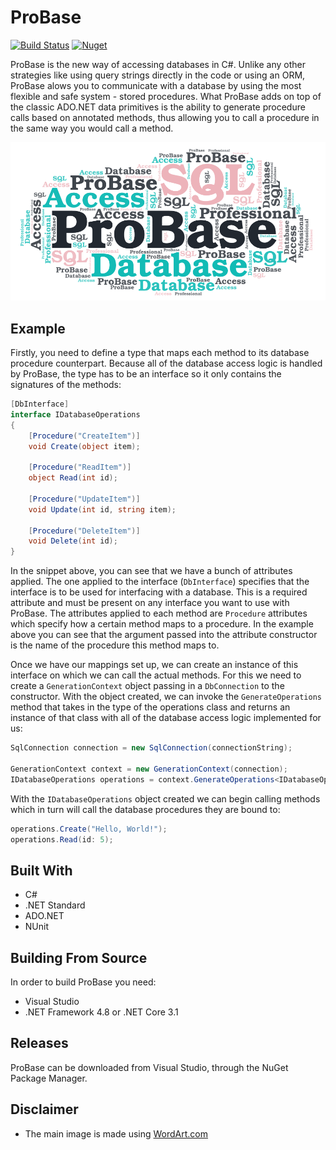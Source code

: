 # ProBase

[![Build Status](https://dev.azure.com/Alexandru-Istrate/ProBase/_apis/build/status/azure/ProBase%20Package?branchName=develop)](https://dev.azure.com/Alexandru-Istrate/ProBase/_build/latest?definitionId=2&branchName=develop) [![Nuget](https://img.shields.io/nuget/v/ProBase)](https://www.nuget.org/packages/ProBase/)

ProBase is the new way of accessing databases in C#. Unlike any other strategies like using query strings directly in the code or using an ORM, ProBase alows you to communicate with a database by using the most flexible and safe system - stored procedures. What ProBase adds on top of the classic ADO.NET data primitives is the ability to generate procedure calls based on annotated methods, thus allowing you to call a procedure in the same way you would call a method.

![Main Image](images/Main.png)

## Example
Firstly, you need to define a type that maps each method to its database procedure counterpart. Because all of the database access logic is handled by ProBase, the type has to be an interface so it only contains the signatures of the methods:

```csharp
[DbInterface]
interface IDatabaseOperations
{
    [Procedure("CreateItem")]
    void Create(object item);

    [Procedure("ReadItem")]
    object Read(int id);

    [Procedure("UpdateItem")]
    void Update(int id, string item);

    [Procedure("DeleteItem")]
    void Delete(int id);
}
```

In the snippet above, you can see that we have a bunch of attributes applied. The one applied to the interface (```DbInterface```) specifies that the interface is to be used for interfacing with a database. This is a required attribute and must be present on any interface you want to use with ProBase. The attributes applied to each method are ```Procedure``` attributes which specify how a certain method maps to a procedure. In the example above you can see that the argument passed into the attribute constructor is the name of the procedure this method maps to.

Once we have our mappings set up, we can create an instance of this interface on which we can call the actual methods. For this we need to create a ```GenerationContext``` object passing in a ```DbConnection``` to the constructor. With the object created, we can invoke the ```GenerateOperations``` method that takes in the type of the operations class and returns an instance of that class with all of the database access logic implemented for us:

```csharp
SqlConnection connection = new SqlConnection(connectionString);

GenerationContext context = new GenerationContext(connection);
IDatabaseOperations operations = context.GenerateOperations<IDatabaseOperations>();
```

With the ```IDatabaseOperations``` object created we can begin calling methods which in turn will call the database procedures they are bound to:

```csharp
operations.Create("Hello, World!");
operations.Read(id: 5);
```

## Built With
- C#
- .NET Standard
- ADO.NET
- NUnit

## Building From Source
In order to build ProBase you need:
- Visual Studio
- .NET Framework 4.8 or .NET Core 3.1

## Releases
ProBase can be downloaded from Visual Studio, through the NuGet Package Manager.

## Disclaimer
- The main image is made using [WordArt.com](https://wordart.com)

